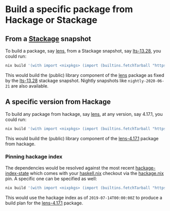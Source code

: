 
# Build a specific package from Hackage or Stackage

## From a [Stackage][] snapshot

To build a package, say [lens][], from a Stackage snapshot, say
[lts-13.28][], you could run:
```bash
nix build '(with import <nixpkgs> (import (builtins.fetchTarball "https://github.com/input-output-hk/haskell.nix/archive/master.tar.gz")).nixpkgsArgs; haskell-nix.snapshots."lts-13.28").lens.components.library'
```
This would build the (public) library component of the [lens][] package as
fixed by the [lts-13.28][] stackage snapshot. Nightly snapshots like
`nightly-2020-06-21` are also available.

## A specific version from Hackage

To build any package from hackage, say [lens][], at any version, say 4.17.1,
you could run:
```bash
nix build '(with import <nixpkgs> (import (builtins.fetchTarball "https://github.com/input-output-hk/haskell.nix/archive/master.tar.gz")).nixpkgsArgs; (haskell-nix.hackage-package { name = "lens"; version = "4.17.1"; })).components.library'
```
This would build the (public) library component of the [lens-4.17.1][] package
from hackage.

### Pinning hackage index

The dependencies would be resolved against the most recent
[hackage-index-state][] which comes with your [haskell.nix][] checkout via the
[hackage.nix][] pin.  A specific one can be specified as well:
```bash
nix build '(with import <nixpkgs> (import (builtins.fetchTarball "https://github.com/input-output-hk/haskell.nix/archive/master.tar.gz")).nixpkgsArgs; (haskell-nix.hackage-package { name = "lens"; version = "4.17.1"; index-state = "2019-07-14T00:00:00Z"; })).components.library'
```
This would use the hackage index as of `2019-07-14T00:00:00Z` to produce a
build plan for the [lens-4.17.1][] package.

[Stackage]: https://stackage.org
[Hackage]: https://hackage.haskell.org
[hackage.nix]: https://github.com/input-output-hk/hackage.nix
[haskell.nix]: https://github.com/input-output-hk/haskell.nix
[lts-13.28]: https://www.stackage.org/lts-13.28
[lens]: https://hackage.haskell.org/package/lens
[lens-4.17.1]: https://hackage.haskell.org/package/lens-4.17.1
[hackage-index-state]: https://github.com/input-output-hk/hackage.nix/blob/master/index-state-hashes.nix
